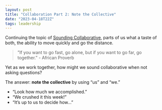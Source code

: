 ```yaml
---
layout: post
title: "Collaboration Part 2: Note the Collective"
date: "2023-04-18T22Z"
tags: leadership
---
```


Continuing the topic of [Sounding Collaborative](/sound-collaborative/), parts of us what a taste of both, the ability to move quickly and go the distance.

> ”If you want to go fast, go alone, but if you want to go far, go together.” - African Proverb

Yet as we work together, how might we sound collaborative when not asking questions?

The answer: **note the collective** by using “us” and “we.”

- “Look how much we accomplished.”
- “We crushed it this week!”
- “It’s up to us to decide how...”
